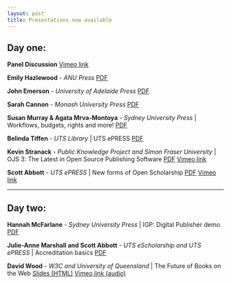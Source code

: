 ```yaml
---
layout: post
title: Presentations now available
---
```


## **Day one:** 

 
 
**Panel Discussion** [Vimeo link](https://vimeo.com/229812407)

**Emily Hazlewood** - *ANU Press*
[PDF](https://github.com/CAULPublishing-x/CAULPublishing-X.github.io/raw/master/Hazlewood_ANU_CAUL_2017.pdf)

**John Emerson** - *University of Adelaide Press*
[PDF](https://github.com/CAULPublishing-x/CAULPublishing-X.github.io/raw/master/JohnEmerson_UniversityofAdelaidePress.pdf)

**Sarah Cannon** - *Monash University Press*
[PDF](https://github.com/CAULPublishing-x/CAULPublishing-X.github.io/raw/master/Cannon_Hollier_MonashUniversityPublishing.pdf)

**Susan Murray & Agata Mrva-Montoya** - *Sydney University Press* | 
Workflows, budgets, rights and more!
[PDF](https://github.com/CAULPublishing-x/CAULPublishing-X.github.io/raw/master/CAULX2017SydneyUniversityPress-cc-by-nc-nd.pdf) 

**Belinda Tiffen** - *UTS Library* | UTS ePRESS
[PDF](https://github.com/CAULPublishing-x/CAULPublishing-X.github.io/raw/master/ePRESS_presentation_2017-cc-by-nc-nd.pdf)

**Kevin Stranack** - *Public Knowledge Project and Simon Fraser University* |
OJS 3: The Latest in Open Source Publishing Software [PDF](https://github.com/CAULPublishing-x/CAULPublishing-X.github.io/raw/master/K_Stranack_OJS3_VirtualWorkshop_CAUL.pdf) [Vimeo link](https://vimeo.com/230550148)

**Scott Abbott** - *UTS ePRESS*
| New forms of Open Scholarship [PDF](https://github.com/CAULPublishing-x/CAULPublishing-X.github.io/raw/master/S_ABBOTT_Future_of_Schol_Comm_CAULPUBX2017.pdf)   [Vimeo link](https://vimeo.com/230405790) 
 

---
## **Day two:**
 
 
**Hannah McFarlane** - *Sydney University Press* | IGP: Digital Publisher demo
[PDF](https://github.com/CAULPublishing-x/CAULPublishing-X.github.io/raw/master/McFarlane_IGP-cc-by-nc-sa.pdf) 

**Julie-Anne Marshall and Scott Abbott** - *UTS eScholarship and UTS ePRESS* | Accreditation basics
[PDF](https://github.com/CAULPublishing-x/CAULPublishing-X.github.io/raw/master/UTSePRESS_Accreditation-cc-by-nc-nd.pdf) 

**David Wood** - *W3C and University of Queensland* | The Future of Books on the Web 
[Slides (HTML)](https://prototypo.github.io/2017/CAUL-20170712/slides/index.html)
[Vimeo link (audio)](https://vimeo.com/231497363)


